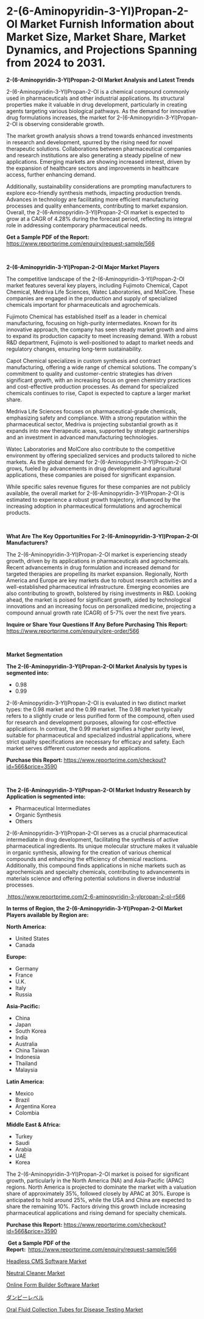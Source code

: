 <p><h1>2-(6-Aminopyridin-3-Yl)Propan-2-Ol Market Furnish Information about Market Size, Market Share, Market Dynamics, and Projections Spanning from 2024 to 2031.</h1></p><p><strong>2-(6-Aminopyridin-3-Yl)Propan-2-Ol Market Analysis and Latest Trends</strong></p>
<p><p>2-(6-Aminopyridin-3-Yl)Propan-2-Ol is a chemical compound commonly used in pharmaceuticals and other industrial applications. Its structural properties make it valuable in drug development, particularly in creating agents targeting various biological pathways. As the demand for innovative drug formulations increases, the market for 2-(6-Aminopyridin-3-Yl)Propan-2-Ol is observing considerable growth.</p><p>The market growth analysis shows a trend towards enhanced investments in research and development, spurred by the rising need for novel therapeutic solutions. Collaborations between pharmaceutical companies and research institutions are also generating a steady pipeline of new applications. Emerging markets are showing increased interest, driven by the expansion of healthcare sectors and improvements in healthcare access, further enhancing demand.</p><p>Additionally, sustainability considerations are prompting manufacturers to explore eco-friendly synthesis methods, impacting production trends. Advances in technology are facilitating more efficient manufacturing processes and quality enhancements, contributing to market expansion. Overall, the 2-(6-Aminopyridin-3-Yl)Propan-2-Ol market is expected to grow at a CAGR of 4.28% during the forecast period, reflecting its integral role in addressing contemporary pharmaceutical needs.</p></p>
<p><strong>Get a Sample PDF of the Report:&nbsp;</strong> <a href="https://www.reportprime.com/enquiry/request-sample/566">https://www.reportprime.com/enquiry/request-sample/566</a></p>
<p>&nbsp;</p>
<p><strong>2-(6-Aminopyridin-3-Yl)Propan-2-Ol Major Market Players</strong></p>
<p><p>The competitive landscape of the 2-(6-Aminopyridin-3-Yl)Propan-2-Ol market features several key players, including Fujimoto Chemical, Capot Chemical, Medriva Life Sciences, Watec Laboratories, and MolCore. These companies are engaged in the production and supply of specialized chemicals important for pharmaceuticals and agrochemicals.</p><p>Fujimoto Chemical has established itself as a leader in chemical manufacturing, focusing on high-purity intermediates. Known for its innovative approach, the company has seen steady market growth and aims to expand its production capacity to meet increasing demand. With a robust R&D department, Fujimoto is well-positioned to adapt to market needs and regulatory changes, ensuring long-term sustainability.</p><p>Capot Chemical specializes in custom synthesis and contract manufacturing, offering a wide range of chemical solutions. The company's commitment to quality and customer-centric strategies has driven significant growth, with an increasing focus on green chemistry practices and cost-effective production processes. As demand for specialized chemicals continues to rise, Capot is expected to capture a larger market share.</p><p>Medriva Life Sciences focuses on pharmaceutical-grade chemicals, emphasizing safety and compliance. With a strong reputation within the pharmaceutical sector, Medriva is projecting substantial growth as it expands into new therapeutic areas, supported by strategic partnerships and an investment in advanced manufacturing technologies.</p><p>Watec Laboratories and MolCore also contribute to the competitive environment by offering specialized services and products tailored to niche markets. As the global demand for 2-(6-Aminopyridin-3-Yl)Propan-2-Ol grows, fueled by advancements in drug development and agricultural applications, these companies are poised for significant expansion.</p><p>While specific sales revenue figures for these companies are not publicly available, the overall market for 2-(6-Aminopyridin-3-Yl)Propan-2-Ol is estimated to experience a robust growth trajectory, influenced by the increasing adoption in pharmaceutical formulations and agrochemical products.</p></p>
<p>&nbsp;</p>
<p><strong>What Are The Key Opportunities For 2-(6-Aminopyridin-3-Yl)Propan-2-Ol Manufacturers?</strong></p>
<p><p>The 2-(6-Aminopyridin-3-Yl)Propan-2-Ol market is experiencing steady growth, driven by its applications in pharmaceuticals and agrochemicals. Recent advancements in drug formulation and increased demand for targeted therapies are propelling its market expansion. Regionally, North America and Europe are key markets due to robust research activities and a well-established pharmaceutical infrastructure. Emerging economies are also contributing to growth, bolstered by rising investments in R&D. Looking ahead, the market is poised for significant growth, aided by technological innovations and an increasing focus on personalized medicine, projecting a compound annual growth rate (CAGR) of 5-7% over the next five years.</p></p>
<p><strong>Inquire or Share Your Questions If Any Before Purchasing This Report:</strong> <a href="https://www.reportprime.com/enquiry/pre-order/566">https://www.reportprime.com/enquiry/pre-order/566</a></p>
<p>&nbsp;</p>
<p><strong>Market Segmentation</strong></p>
<p><strong>The 2-(6-Aminopyridin-3-Yl)Propan-2-Ol Market Analysis by types is segmented into:</strong></p>
<p><ul><li>0.98</li><li>0.99</li></ul></p>
<p><p>2-(6-Aminopyridin-3-Yl)Propan-2-Ol is evaluated in two distinct market types: the 0.98 market and the 0.99 market. The 0.98 market typically refers to a slightly crude or less purified form of the compound, often used for research and development purposes, allowing for cost-effective applications. In contrast, the 0.99 market signifies a higher purity level, suitable for pharmaceutical and specialized industrial applications, where strict quality specifications are necessary for efficacy and safety. Each market serves different customer needs and applications.</p></p>
<p><strong>Purchase this Report:&nbsp;</strong><a href="https://www.reportprime.com/checkout?id=566&price=3590">https://www.reportprime.com/checkout?id=566&price=3590</a></p>
<p>&nbsp;</p>
<p><strong>The 2-(6-Aminopyridin-3-Yl)Propan-2-Ol Market Industry Research by Application is segmented into:</strong></p>
<p><ul><li>Pharmaceutical Intermediates</li><li>Organic Synthesis</li><li>Others</li></ul></p>
<p><p>2-(6-Aminopyridin-3-Yl)Propan-2-Ol serves as a crucial pharmaceutical intermediate in drug development, facilitating the synthesis of active pharmaceutical ingredients. Its unique molecular structure makes it valuable in organic synthesis, allowing for the creation of various chemical compounds and enhancing the efficiency of chemical reactions. Additionally, this compound finds applications in niche markets such as agrochemicals and specialty chemicals, contributing to advancements in materials science and offering potential solutions in diverse industrial processes.</p></p>
<p><a href="https://www.reportprime.com/2-6-aminopyridin-3-ylpropan-2-ol-r566">&nbsp;https://www.reportprime.com/2-6-aminopyridin-3-ylpropan-2-ol-r566</a></p>
<p><strong>In terms of Region, the 2-(6-Aminopyridin-3-Yl)Propan-2-Ol Market Players available by Region are:</strong></p>
<p>
    <p> <strong> North America: </strong>
        <ul>
            <li>United States</li>
            <li>Canada</li>
        </ul>
        </p> 
    <p> <strong> Europe: </strong>
        <ul>
            <li>Germany</li>
            <li>France</li>
            <li>U.K.</li>
            <li>Italy</li>
            <li>Russia</li>
        </ul>
        </p> 
    <p> <strong> Asia-Pacific: </strong>
        <ul>
            <li>China</li>
            <li>Japan</li>
            <li>South Korea</li>
            <li>India</li>
            <li>Australia</li>
            <li>China Taiwan</li>
            <li>Indonesia</li>
            <li>Thailand</li>
            <li>Malaysia</li>
        </ul>
        </p> 
    <p> <strong> Latin America: </strong>
        <ul>
            <li>Mexico</li>
            <li>Brazil</li>
            <li>Argentina Korea</li>
            <li>Colombia</li>
        </ul>
        </p> 
    <p> <strong> Middle East & Africa: </strong>
        <ul>
            <li>Turkey</li>
            <li>Saudi</li>
            <li>Arabia</li>
            <li>UAE</li>
            <li>Korea</li>
        </ul>
    </p>
    </p>
<p><p>The 2-(6-Aminopyridin-3-Yl)Propan-2-Ol market is poised for significant growth, particularly in the North America (NA) and Asia-Pacific (APAC) regions. North America is projected to dominate the market with a valuation share of approximately 35%, followed closely by APAC at 30%. Europe is anticipated to hold around 25%, while the USA and China are expected to share the remaining 10%. Factors driving this growth include increasing pharmaceutical applications and rising demand for specialty chemicals.</p></p>
<p><strong>Purchase this Report: </strong><a href="https://www.reportprime.com/checkout?id=566&price=3590">https://www.reportprime.com/checkout?id=566&price=3590</a></p>
<p>&nbsp;<strong>Get a Sample PDF of the Report:&nbsp;&nbsp;</strong><a href="https://www.reportprime.com/enquiry/request-sample/566">https://www.reportprime.com/enquiry/request-sample/566</a></p>
<p><strong></strong></p>
<p><p><a href="https://medium.com/@ryan.wilson8778/how-regional-and-global-trends-are-shaping-the-headless-cms-software-market-for-the-year-d166d020accf">Headless CMS Software Market</a></p><p><a href="https://www.linkedin.com/pulse/emerging-trends-neutral-cleaner-market-global-outlook-bg1ve?trackingId=kzS7PG%2BXRAuIotHuXtIjqQ%3D%3D">Neutral Cleaner Market</a></p><p><a href="https://medium.com/@ryan.wilson8778/online-form-builder-software-market-outlook-complete-industry-analysis-2024-to-2031-7644daea4370">Online Form Builder Software Market</a></p><p><a href="https://medium.com/@val0mzimin/%E3%83%80%E3%83%B3%E3%83%97%E3%83%AC%E3%83%99%E3%83%AB%E5%B8%82%E5%A0%B4-2024%E5%B9%B4-2031%E5%B9%B4%E3%81%AE%E3%82%B0%E3%83%AD%E3%83%BC%E3%83%90%E3%83%AB%E3%81%8A%E3%82%88%E3%81%B3%E5%9C%B0%E5%9F%9F%E5%88%86%E6%9E%90-8894b17d94bb">ダンピーレベル</a></p><p><a href="https://issuu.com/reportprime-2/docs/oral-fluid-collection-tubes-for-dis_15f951f95e314e">Oral Fluid Collection Tubes for Disease Testing Market</a></p></p>